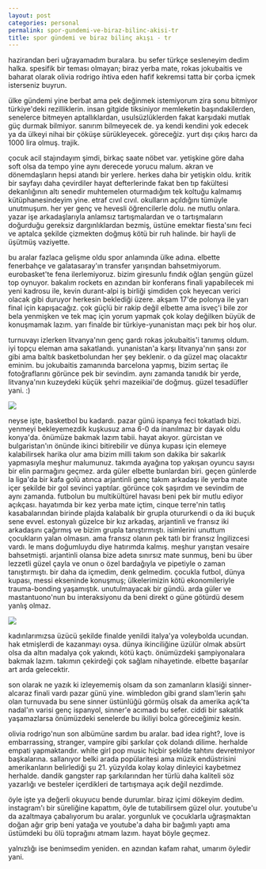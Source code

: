 ```yaml
---
layout: post
categories: personal
permalink: spor-gundemi-ve-biraz-bilinc-akisi-tr
title: spor gündemi ve biraz bilinç akışı - tr
---
```

hazirandan beri uğrayamadım buralara. bu sefer türkçe sesleneyim dedim halka. spesifik bir teması olmayan; biraz yerba mate, rokas jokubaitis ve baharat olarak olivia rodrigo ihtiva eden hafif kekremsi tatta bir çorba içmek isterseniz buyrun.

ülke gündemi yine berbat ama pek değinmek istemiyorum zira sonu bitmiyor türkiye'deki rezilliklerin. insan gitgide tiksiniyor memleketin başındakilerden, senelerce bitmeyen aptallıklardan, usulsüzlüklerden fakat karşıdaki mutlak güç durmak bilmiyor. sanırım bilmeyecek de. ya kendi kendini yok edecek ya da ülkeyi nihai bir çöküşe sürükleyecek. göreceğiz. yurt dışı çıkış harcı da 1000 lira olmuş. trajik.

çocuk acil stajındayım şimdi, birkaç saate nöbet var. yetişkine göre daha soft olsa da tempo yine aynı derecede yorucu malum. akran ve dönemdaşların hepsi atandı bir yerlere. herkes daha bir yetişkin oldu. kritik bir sayfayı daha çevirdiler hayat defterlerinde fakat ben tıp fakültesi dekanlığının altı senedir muhtemelen oturmadığım tek koltuğu kalmamış kütüphanesindeyim yine. etraf cıvıl cıvıl. okulların açıldığını tümüyle unutmuşum. her yer genç ve hevesli öğrencilerle dolu. ne mutlu onlara. yazar işe arkadaşlarıyla anlamsız tartışmalardan ve o tartışmaların doğurduğu gereksiz dargınlıklardan bezmiş, üstüne emektar fiesta'sını feci ve aptalca şekilde çizmekten doğmuş kötü bir ruh halinde. bir hayli de üşütmüş vaziyette.

bu aralar fazlaca gelişme oldu spor anlamında ülke adına. elbette fenerbahçe ve galatasaray'ın transfer yarışından bahsetmiyorum. eurobasket'te fena ilerlemiyoruz. bizim giresunlu fındık oğlan şengün güzel top oynuyor. bakalım rockets en azından bir konferans finali yapabilecek mi yeni kadrosu ile, kevin durant-alpi iş birliği şimdiden çok heyecan verici olacak gibi duruyor herkesin beklediği üzere. akşam 17'de polonya ile yarı final için kapışacağız. çok güçlü bir rakip değil elbette ama isveç'i bile zor bela yenmişken ve tek maç için yorum yapmak çok kolay değilken büyük de konuşmamak lazım. yarı finalde bir türkiye-yunanistan maçı pek bir hoş olur.

turnuvayı izlerken litvanya'nın genç gardı rokas jokubaitis'i tanımış oldum. iyi topçu eleman ama sakatlandı. yunanistan'a karşı litvanya'nın şansı zor gibi ama baltık basketbolundan her şey beklenir. o da güzel maç olacaktır eminim. bu jokubaitis zamanında barcelona yapmış, bizim sertaç ile fotoğraflarını görünce pek bir sevindim. aynı zamanda tanıdık bir yerde, litvanya'nın kuzeydeki küçük şehri mazeikiai'de doğmuş. güzel tesadüfler yani. :)

![]({{site.baseurl}}/images/rjss.jpg)

neyse işte, basketbol bu kadardı. pazar günü ispanya feci tokatladı bizi. yenmeyi bekleyemezdik kuşkusuz ama 6-0 da inanılmaz bir dayak oldu konya'da. önümüze bakmak lazım tabii. hayat akıyor. gürcistan ve bulgaristan'ın önünde ikinci bitirebilir ve dünya kupası için elemeye kalabilirsek harika olur ama bizim milli takım son dakika bir sakarlık yapmasıyla meşhur malumunuz. takımda ayağına top yakışan oyuncu sayısı bir elin parmağını geçmez. arda güler elbette bunlardan biri. geçen günlerde la liga'da bir kafa golü atınca arjantinli genç takım arkadaşı ile yerba mate içer şekilde bir gol sevinci yaptılar. görünce çok şaşırdım ve sevindim de aynı zamanda. futbolun bu multikültürel havası beni pek bir mutlu ediyor açıkçası. hayatımda bir kez yerba mate içtim, cinque terre'nin tatlış kasabalarından birinde plajda kalabalık bir grupla otururkendi o da iki buçuk sene evvel. estonyalı güzelce bir kız arkadaş, arjantinli ve fransız iki arkadaşını çağırmış ve bizim grupla tanıştırmıştı. isimlerini unuttum çocukların yalan olmasın. ama fransız olanın pek tatlı bir fransız İngilizcesi vardı. le mans doğumluydu diye hatırımda kalmış. meşhur yarıştan vesaire bahsetmişti. arjantinli olansa bize adeta sınırsız mate sunmuş, beni bu über lezzetli güzel çayla ve onun o özel bardağıyla ve pipetiyle o zaman tanıştırmıştı. bir daha da içmedim, denk gelmedim. çocukla futbol, dünya kupası, messi ekseninde konuşmuş; ülkelerimizin kötü ekonomileriyle trauma-bonding yaşamıştık. unutulmayacak bir gündü. arda güler ve mastantuono'nun bu interaksiyonu da beni direkt o güne götürdü desem yanlış olmaz.

![]({{site.baseurl}}/images/agrm.jpg)

kadınlarımızsa üzücü şekilde finalde yenildi italya'ya voleybolda ucundan. hak etmişlerdi de kazanmayı oysa. dünya ikinciliğine üzülür olmak absürt olsa da altın madalya çok yakındı, kötü kaçtı. önümüzdeki şampiyonalara bakmak lazım. takımın çekirdeği çok sağlam nihayetinde. elbette başarılar art arda gelecektir.

son olarak ne yazık ki izleyememiş olsam da son zamanların klasiği sinner-alcaraz finali vardı pazar günü yine. wimbledon gibi grand slam'lerin şahı olan turnuvada bu sene sinner üstünlüğü görmüş olsak da amerika açık'ta nadal'ın varisi genç ispanyol, sinner'e acımadı bu sefer. ciddi bir sakatlık yaşamazlarsa önümüzdeki senelerde bu ikiliyi bolca göreceğimiz kesin.

olivia rodrigo'nun son albümüne sardım bu aralar. bad idea right?, love is embarrassing, stranger, vampire gibi şarkılar çok dolandı dilime. herhalde empati yapmaktandır. white girl pop music hiçbir şekilde tahtını devretmiyor başkalarına. sallanıyor belki arada popülaritesi ama müzik endüstrisini amerikanların belirlediği şu 21. yüzyılda kolay kolay dinleyici kaybetmez herhalde. dandik gangster rap şarkılarından her türlü daha kaliteli söz yazarlığı ve besteler içerdikleri de tartışmaya açık değil nezdimde.

öyle işte ya değerli okuyucu bende durumlar. biraz içimi dökeyim dedim. instagram'ı bir süreliğine kapattım, öyle de tutabilirsem güzel olur. youtube'u da azaltmaya çabalıyorum bu aralar. yorgunluk ve çocuklarla uğraşmaktan doğan ağır grip beni yatağa ve youtube'a daha bir bağımlı yaptı ama üstümdeki bu ölü toprağını atmam lazım. hayat böyle geçmez.

yalnızlığı ise benimsedim yeniden. en azından kafam rahat, umarım öyledir yani.
